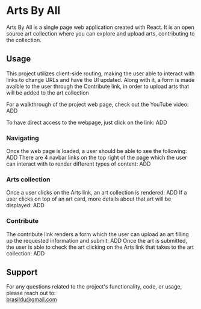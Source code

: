 # Arts By All

Arts By All is a single page web application created with React. It is an open source art collection where you can explore and upload arts, contributing to the collection.

## Usage
This project utilizes client-side routing, making the user able to interact with links to change URLs and have the UI updated. Along with it, a form is made avaible to the user through the Contribute link, in order to upload arts that will be added to the art collection
  
For a walkthrough of the project web page, check out the YouTube video:
ADD

To have direct access to the webpage, just click on the link:
ADD
  
### Navigating
Once the web page is loaded, a user should be able to see the following:
ADD
There are 4 navbar links on the top right of the page which the user can interact with to render different types of content:
ADD


### Arts collection
Once a user clicks on the Arts link, an art collection is rendered:
ADD
If a user clicks on top of an art card, more details about that art will be displayed:
ADD

### Contribute
The contribute link renders a form which the user can upload an art filling up the requested information and submit:
ADD
Once the art is submitted, the user is able to check the art clicking on the Arts link that takes to the art collection:
ADD


## Support
For any questions related to the project's functionality, code, or usage, please reach out to:  
brasildu@gmail.com